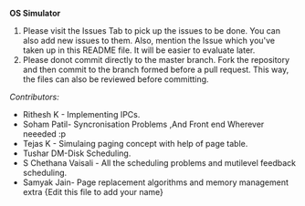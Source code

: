 **OS Simulator**

1) Please visit the Issues Tab to pick up the issues to be done. You can also add new issues to them. Also, mention the Issue which you've taken up in this README file. It will be easier to evaluate later.
2) Please donot commit directly to the master branch. Fork the repository and then commit to the branch formed before a pull request. This way, the files can also be reviewed before committing.

*Contributors:*

* Rithesh K - Implementing IPCs.
* Soham Patil- Syncronisation Problems ,And Front end Wherever neeeded :p
* Tejas K - Simulaing paging concept with help of page table.
* Tushar DM-Disk Scheduling.  
* S Chethana Vaisali - All the scheduling problems and mutilevel feedback scheduling. 
* Samyak Jain- Page replacement algorithms and memory management extra
{Edit this file to add your name}
